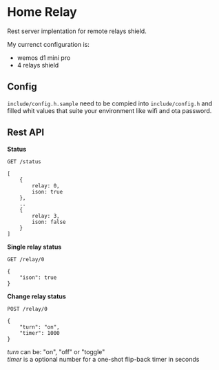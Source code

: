 # Home Relay
Rest server implentation for remote relays shield.

My currenct configuration is:
- wemos d1 mini pro
- 4 relays shield

## Config
`include/config.h.sample` need to be compied into `include/config.h` and filled whit values that suite your environment like wifi and ota password.

## Rest API
**Status**
```http
GET /status

[
    {
        relay: 0,
        ison: true
    },
    ..
    {
        relay: 3,
        ison: false
    }
]
```

**Single relay status**
```http
GET /relay/0

{
    "ison": true
}
```


**Change relay status**
```http 
POST /relay/0

{
    "turn": "on",
    "timer": 1000
}
```

*turn* can be: "on", "off" or "toggle"  
*timer* is a optional number for a one-shot flip-back timer in seconds